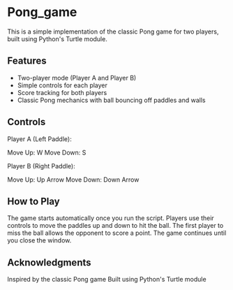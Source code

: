 # Pong_game

This is a simple implementation of the classic Pong game for two players, built using Python's Turtle module.

## Features
- Two-player mode (Player A and Player B)
- Simple controls for each player
- Score tracking for both players
- Classic Pong mechanics with ball bouncing off paddles and walls

## Controls
Player A (Left Paddle):

Move Up: W
Move Down: S

Player B (Right Paddle):

Move Up: Up Arrow
Move Down: Down Arrow

## How to Play
The game starts automatically once you run the script.
Players use their controls to move the paddles up and down to hit the ball.
The first player to miss the ball allows the opponent to score a point.
The game continues until you close the window.

## Acknowledgments
Inspired by the classic Pong game
Built using Python's Turtle module
